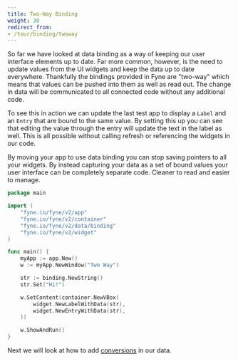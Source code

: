 ```yaml
---
title: Two-Way Binding
weight: 30
redirect_from:
- /tour/binding/twoway
---
```


So far we have looked at data binding as a way of keeping
our user interface elements up to date. Far more common,
however, is the need to update values from the UI
widgets and keep the data up to date everywhere.
Thankfully the bindings provided in Fyne are "two-way"
which means that values can be pushed into them as well
as read out. The change in data will be communicated to
all connected code without any additional code.

To see this in action we can update the last test app
to display a `Label` and an `Entry` that are bound to
the same value. By setting this up you can see that
editing the value through the entry will update the
text in the label as well. This is all possible without
calling refresh or referencing the widgets in our code.

By moving your app to use data binding you can stop
saving pointers to all your widgets. By instead 
capturing your data as a set of bound values your
user interface can be completely separate code.
Cleaner to read and easier to manage.

```go
package main

import (
	"fyne.io/fyne/v2/app"
	"fyne.io/fyne/v2/container"
	"fyne.io/fyne/v2/data/binding"
	"fyne.io/fyne/v2/widget"
)

func main() {
	myApp := app.New()
	w := myApp.NewWindow("Two Way")

	str := binding.NewString()
	str.Set("Hi!")

	w.SetContent(container.NewVBox(
		widget.NewLabelWithData(str),
		widget.NewEntryWithData(str),
	))

	w.ShowAndRun()
}
```

Next we will look at how to add [conversions](/binding/conversion) in our data.
